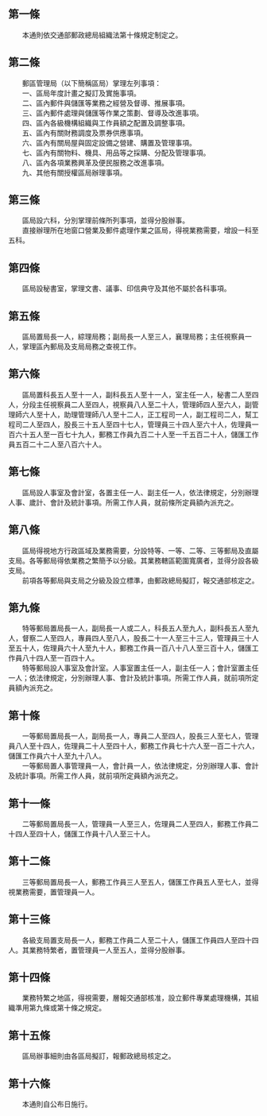 第一條 
-------
　　本通則依交通部郵政總局組織法第十條規定制定之。  


第二條 
-------
　　郵區管理局（以下簡稱區局）掌理左列事項：  
　　一、區局年度計畫之擬訂及實施事項。  
　　二、區內郵件與儲匯等業務之經營及督導、推展事項。  
　　三、區內郵件處理與儲匯等作業之策劃、督導及改進事項。  
　　四、區內各級機構組織與工作員額之配置及調整事項。  
　　五、區內有關財務調度及票券供應事項。  
　　六、區內有關局屋與固定設備之營建、購置及管理事項。  
　　七、區內有關物料、機具、用品等之採購、分配及管理事項。  
　　八、區內各項業務興革及便民服務之改進事項。  
　　九、其他有關授權區局辦理事項。  


第三條 
-------
　　區局設六科，分別掌理前條所列事項，並得分股辦事。  
　　直接辦理所在地窗口營業及郵件處理作業之區局，得視業務需要，增設一科至五科。  


第四條 
-------
　　區局設秘書室，掌理文書、議事、印信典守及其他不屬於各科事項。  


第五條 
-------
　　區局置局長一人，綜理局務；副局長一人至三人，襄理局務；主任視察員一人，掌理區內郵局及支局局務之查視工作。  


第六條 
-------
　　區局置科長五人至十一人，副科長五人至十一人，室主任一人，秘書二人至四人，分段主任視察員二人至四人，視察員八人至二十人，管理師四人至六人，副管理師六人至十人，助理管理師八人至十二人，正工程司一人，副工程司二人，幫工程司二人至四人，股長三十五人至四十七人，管理員三十四人至六十人，佐理員一百六十五人至一百七十九人，郵務工作員九百二十人至一千五百二十人，儲匯工作員五百二十二人至八百六十人。  


第七條 
-------
　　區局設人事室及會計室，各置主任一人、副主任一人，依法律規定，分別辦理人事、歲計、會計及統計事項。所需工作人員，就前條所定員額內派充之。  


第八條 
-------
　　區局得視地方行政區域及業務需要，分設特等、一等、二等、三等郵局及直屬支局。各等郵局得依業務之繁簡予以分級。其業務轄區範圍寬廣者，並得分設各級支局。  
　　前項各等郵局與支局之分級及設立標準，由郵政總局擬訂，報交通部核定之。  


第九條 
-------
　　特等郵局置局長一人，副局長一人或二人，科長五人至九人，副科長五人至九人，督察二人至四人，專員四人至八人，股長二十一人至三十三人，管理員三十人至五十人，佐理員六十人至九十人，郵務工作員一百八十八人至三百十人，儲匯工作員八十四人至一百四十人。  
　　特等郵局設人事室及會計室。人事室置主任一人，副主任一人；會計室置主任一人；依法律規定，分別辦理人事、會計及統計事項。所需工作人員，就前項所定員額內派充之。  


第十條 
-------
　　一等郵局置局長一人，副局長一人，專員二人至四人，股長三人至七人，管理員八人至十四人，佐理員二十人至四十人，郵務工作員七十六人至一百二十六人，儲匯工作員六十人至九十八人。  
　　一等郵局置人事管理員一人，會計員一人，依法律規定，分別辦理人事、會計及統計事項。所需工作人員，就前項所定員額內派充之。  


第十一條 
---------
　　二等郵局置局長一人，管理員一人至三人，佐理員二人至四人，郵務工作員二十四人至四十人，儲匯工作員十八人至三十人。  


第十二條 
---------
　　三等郵局置局長一人，郵務工作員三人至五人，儲匯工作員五人至七人，並得視業務需要，置管理員一人。  


第十三條 
---------
　　各級支局置支局長一人，郵務工作員二人至二十人，儲匯工作員四人至四十四人。其業務特繁者，置管理員一人至五人，並得分股辦事。  


第十四條 
---------
　　業務特繁之地區，得視需要，層報交通部核准，設立郵件專業處理機構，其組織準用第九條或第十條之規定。  


第十五條 
---------
　　區局辦事細則由各區局擬訂，報郵政總局核定之。  


第十六條 
---------
　　本通則自公布日施行。